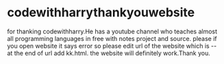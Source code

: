 # codewithharrythankyouwebsite
for thanking codewithharry.He has a youtube channel who teaches almost all programming languages in free with notes project and source.
please if you open website it says error so please edit url of the website which is --
at the end of url add kk.html.
the website will definitely work.Thank you.
